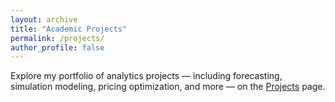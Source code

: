 ```yaml
---
layout: archive
title: "Academic Projects"
permalink: /projects/
author_profile: false
---
```


Explore my portfolio of analytics projects — including forecasting, simulation modeling, pricing optimization, and more — on the [Projects](/projects/) page.
